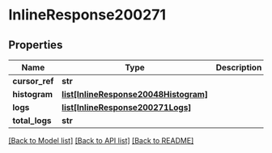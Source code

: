 # InlineResponse200271

## Properties
Name | Type | Description | Notes
------------ | ------------- | ------------- | -------------
**cursor_ref** | **str** |  | [optional] 
**histogram** | [**list[InlineResponse20048Histogram]**](InlineResponse20048Histogram.md) |  | [optional] 
**logs** | [**list[InlineResponse200271Logs]**](InlineResponse200271Logs.md) |  | [optional] 
**total_logs** | **str** |  | [optional] 

[[Back to Model list]](../README.md#documentation-for-models) [[Back to API list]](../README.md#documentation-for-api-endpoints) [[Back to README]](../README.md)

